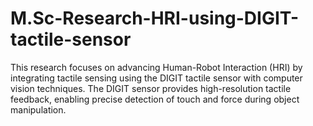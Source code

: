 # M.Sc-Research-HRI-using-DIGIT-tactile-sensor
This research focuses on advancing Human-Robot Interaction (HRI) by integrating tactile sensing using the DIGIT tactile sensor with computer vision techniques. The DIGIT sensor provides high-resolution tactile feedback, enabling precise detection of touch and force during object manipulation. 
